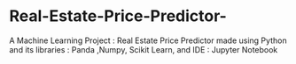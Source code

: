 # Real-Estate-Price-Predictor-
A Machine Learning Project : Real Estate Price Predictor made using Python and its libraries : Panda ,Numpy, Scikit Learn, and IDE : Jupyter Notebook 
